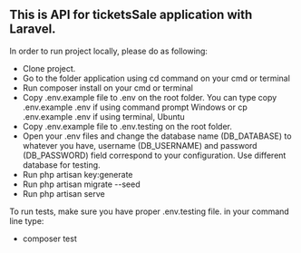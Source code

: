 ## This is API for ticketsSale application with Laravel.

In order to run project locally, please do as following:

* Clone project.
* Go to the folder application using cd command on your cmd or terminal
* Run composer install on your cmd or terminal
* Copy .env.example file to .env on the root folder. You can type copy .env.example .env if using command prompt Windows or cp .env.example .env if using terminal, Ubuntu
*  Copy .env.example file to .env.testing on the root folder. 
* Open your .env files and change the database name (DB_DATABASE) to whatever you have, username (DB_USERNAME) and password (DB_PASSWORD) field correspond to your configuration. Use different database for testing.
* Run php artisan key:generate
* Run php artisan migrate --seed
* Run php artisan serve

To run tests, make sure you have proper .env.testing file.
in your command line type:
* composer test
